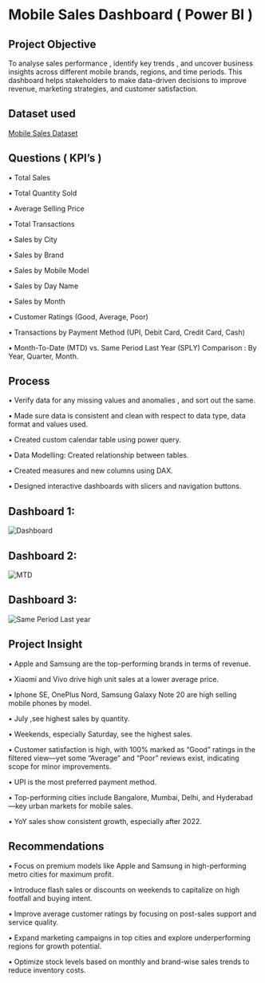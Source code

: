 # Mobile Sales Dashboard (  Power BI )
## Project Objective 
To analyse sales performance , identify key trends , and uncover business insights across different mobile brands, regions, and time periods. This dashboard helps stakeholders to make data-driven decisions to improve revenue, marketing strategies, and customer satisfaction.
## Dataset used
<a href="https://github.com/imcodeman24/Mobile-Sales-Dashboard/blob/main/Mobile%20Sales%20Data.xlsx">Mobile Sales Dataset</a>
## Questions ( KPI’s )

•	Total Sales 

•	Total Quantity Sold 

•	Average Selling Price 

•	Total Transactions 

•	Sales by City

•	Sales by Brand

•	Sales by Mobile Model

•	Sales by Day Name 

•	Sales by Month

•	Customer Ratings (Good, Average, Poor)

•	Transactions by Payment Method (UPI, Debit Card, Credit Card, Cash)

•	Month-To-Date (MTD) vs. Same Period Last Year (SPLY) Comparison : By Year, Quarter, Month.


## Process

•	Verify data for any missing values and anomalies , and sort out the same.

•	Made sure data is consistent and clean with respect to data type, data format and values used.

•	Created custom calendar table using power query.

•	Data Modelling:  Created relationship between tables.

•	Created measures and new columns using DAX.

•	Designed interactive dashboards with slicers and navigation buttons.

## Dashboard 1: 
![Dashboard](https://github.com/user-attachments/assets/8f817ae1-a5c7-4250-bf4a-ea8b3adbfe6d)


## Dashboard 2: 
![MTD ](https://github.com/user-attachments/assets/475c4c8a-f440-47c8-9dbc-1f09ab266d4e)


## Dashboard 3:
![Same Period Last year](https://github.com/user-attachments/assets/34c520c5-23d8-44bb-97e8-55bad03500e4)

## Project Insight

•	Apple and Samsung are the top-performing brands in terms of revenue.

•	Xiaomi and Vivo drive high unit sales at a lower average price.

•	Iphone SE, OnePlus Nord, Samsung Galaxy Note 20 are high selling mobile phones by model.

•	July ,see highest sales by quantity.

•	Weekends, especially Saturday, see the highest sales.

•	Customer satisfaction is high, with 100% marked as “Good” ratings in the filtered view—yet some “Average” and “Poor” reviews exist, indicating scope for minor improvements.

•	UPI is the most preferred payment method.

•	Top-performing cities include Bangalore, Mumbai, Delhi, and Hyderabad—key urban markets for mobile sales.

•	YoY sales show consistent growth, especially after 2022.

## Recommendations

•	Focus on premium models like Apple and Samsung in high-performing metro cities for maximum profit.

•	Introduce flash sales or discounts on weekends to capitalize on high footfall and buying intent.

•	Improve average customer ratings by focusing on post-sales support and service quality.

•	Expand marketing campaigns in top cities and explore underperforming regions for growth potential.

•	Optimize stock levels based on monthly and brand-wise sales trends to reduce inventory costs.

